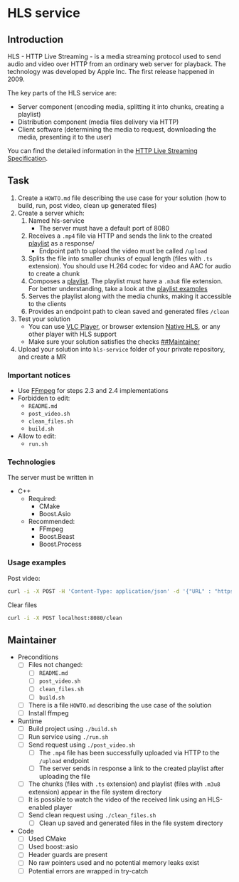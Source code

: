# HLS service

## Introduction
HLS - HTTP Live Streaming - is a media streaming protocol used to send audio and video over HTTP from an ordinary web server for playback. The technology was developed by Apple Inc. The first release happened in 2009.

The key parts of the HLS service are:
- Server component (encoding media, splitting it into chunks, creating a playlist)
- Distribution component (media files delivery via HTTP)
- Client software (determining the media to request, downloading the media, presenting it to the user)

You can find the detailed information in the [HTTP Live Streaming Specification](https://tools.ietf.org/html/draft-pantos-hls-rfc8216bis).

## Task
1. Create a `HOWTO.md` file describing the use case for your solution (how to build, run, post video, clean up generated files)
2. Create a server which:
   1. Named hls-service
      - The server must have a default port of 8080
   3. Receives a `.mp4` file via HTTP and sends the link to the created [playlist](https://tools.ietf.org/html/draft-pantos-hls-rfc8216bis-08#section-4) as a response/
      - Endpoint path to upload the video must be called `/upload`
   4. Splits the file into smaller chunks of equal length (files with `.ts` extension). You should use H.264 codec for video and AAC for audio to create a chunk
   5. Composes a [playlist](https://tools.ietf.org/html/draft-pantos-hls-rfc8216bis-08#section-4). The playlist must have a `.m3u8` file extension. For better understanding, take a look at the [playlist examples](https://tools.ietf.org/html/draft-pantos-hls-rfc8216bis-08#section-8)
   6. Serves the playlist along with the media chunks, making it accessible to the clients
   7. Provides an endpoint path to clean saved and generated files `/clean`
3. Test your solution
   - You can use [VLC Player](https://www.videolan.org/vlc/index.html), or browser extension [Native HLS](https://www.google.com/search?q=Native+HLS), or any other player with HLS support
   - Make sure your solution satisfies the checks [##Maintainer](##Maintainer)
4. Upload your solution into `hls-service` folder of your private repository, and create a MR

### Important notices
- Use [FFmpeg](https://ffmpeg.org/) for steps 2.3 and 2.4 implementations
- Forbidden to edit:
  - `README.md`
  - `post_video.sh`
  - `clean_files.sh`
  - `build.sh`
- Allow to edit:
  - `run.sh`

### Technologies
The server must be written in
- C++
  - Required:
    - CMake
    - Boost.Asio
  - Recommended:
    - FFmpeg
    - Boost.Beast
    - Boost.Process

### Usage examples
Post video:
```sh
curl -i -X POST -H 'Content-Type: application/json' -d '{"URL" : "https://download.samplelib.com/mp4/sample-5s.mp4" }' localhost:8080/upload
```
Clear files
```sh
curl -i -X POST localhost:8080/clean
```

## Maintainer

- Preconditions
    - [ ] Files not changed:
      - [ ] `README.md`
      - [ ] `post_video.sh`
      - [ ] `clean_files.sh`
      - [ ] `build.sh`
    - [ ] There is a file `HOWTO.md` describing the use case of the solution
    - [ ] Install ffmpeg

- Runtime
    - [ ] Build project using `./build.sh`
    - [ ] Run service using `./run.sh`
    - [ ] Send request using `./post_video.sh`
      - [ ] The `.mp4` file has been successfully uploaded via HTTP to the `/upload` endpoint
      - [ ] The server sends in response a link to the created playlist after uploading the file
    - [ ] The chunks (files with `.ts` extension) and playlist (files with `.m3u8` extension) appear in the file system directory
    - [ ] It is possible to watch the video of the received link using an HLS-enabled player
    - [ ] Send clean request using `./clean_files.sh`
      - [ ] Clean up saved and generated files in the file system directory
- Code
    - [ ] Used CMake
    - [ ] Used boost::asio
    - [ ] Header guards are present
    - [ ] No raw pointers used and no potential memory leaks exist
    - [ ] Potential errors are wrapped in try-catch
